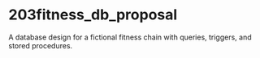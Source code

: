 # 203fitness_db_proposal
A database design for a fictional fitness chain with queries, triggers, and stored procedures.
